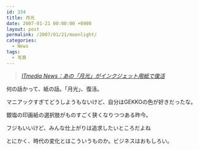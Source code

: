 ```yaml
---
id: 334
title: 月光
date: 2007-01-21 00:00:00 +0900
layout: post
permalink: /2007/01/21/moonlight/
categories:
  - News
tags:
  - 写真
---
```

<blockquote cite="http://www.itmedia.co.jp/news/articles/0701/19/news084.html" title="ITmedia News：あの「月光」がインクジェット用紙で復活">
  <p>
    <cite><a href="http://www.itmedia.co.jp/news/articles/0701/19/news084.html">ITmedia News：あの「月光」がインクジェット用紙で復活</a></cite>
  </p>
</blockquote>

何の話かって、紙の話。「月光」、復活。
  
マニアックすぎてどうしようもないけど、自分はGEKKOの色が好きだったな。

銀塩の印画紙の選択肢がものすごく狭くなりつつある昨今。
  
フジもいいけど、みんな仕上がりは追求したいところだよね

とにかく、時代の変化とはこういうものか。ビジネスはおもしろい。
